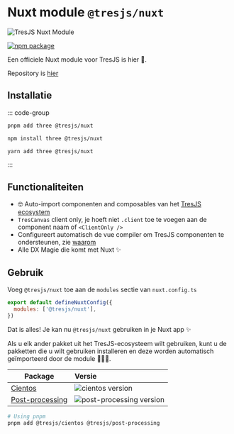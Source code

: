 # Nuxt module `@tresjs/nuxt`

![TresJS Nuxt Module](/nuxt-stones.png)

<a href="https://www.npmjs.com/package/@tresjs/nuxt"><img src="https://img.shields.io/npm/v/@tresjs/nuxt/latest?color=%2382DBCA" alt="npm package"></a>

Een officiele Nuxt module voor TresJS is hier 🎉.

Repository is [hier](https://github.com/Tresjs/nuxt)

## Installatie

::: code-group

```bash [pnpm]
pnpm add three @tresjs/nuxt
```

```bash [npm]
npm install three @tresjs/nuxt
```

```bash [yarn]
yarn add three @tresjs/nuxt
```

:::

## Functionaliteiten

- 🤓 Auto-import componenten and composables van het [TresJS ecosystem](https://github.com/orgs/Tresjs/repositories)
- `TresCanvas` client only, je hoeft niet `.client` toe te voegen aan de component naam of `<ClientOnly />`
- Configureert automatisch de vue compiler om TresJS componenten te ondersteunen, zie [waarom](/nl/guide/troubleshooting)
- Alle DX Magie die komt met Nuxt ✨

## Gebruik

 Voeg `@tresjs/nuxt` toe aan de `modules` sectie van `nuxt.config.ts`

```js [nuxt.config.ts]
export default defineNuxtConfig({
  modules: ['@tresjs/nuxt'],
})
```

Dat is alles! Je kan nu `@tresjs/nuxt` gebruiken in je Nuxt app ✨

Als u elk ander pakket uit het TresJS-ecosysteem wilt gebruiken, kunt u de pakketten die u wilt gebruiken installeren en deze worden automatisch geïmporteerd door de module 🧙🏼‍♂️.

| Package                     | Versie                                                                                            |
| --------------------------- | :------------------------------------------------------------------------------------------------- |
| [Cientos](https://github.com/Tresjs/cientos) | ![cientos version](https://img.shields.io/npm/v/@tresjs/cientos/latest.svg?label=%20&color=%23f19b00) |
| [Post-processing](https://github.com/Tresjs/post-processing) | ![post-processing version](https://img.shields.io/npm/v/@tresjs/post-processing/latest.svg?label=%20&color=ff69b4) |

```bash
# Using pnpm
pnpm add @tresjs/cientos @tresjs/post-processing
```
